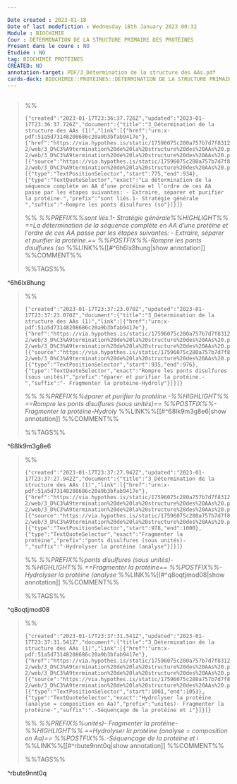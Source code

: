 ```yaml
---

Date created : 2023-01-18
Date of last modefiction : Wednesday 18th January 2023 00:32
Module : BIOCHIMIE
Cour : DÉTERMINATION DE LA STRUCTURE PRIMAIRE DES PROTÉINES
Present dans le coure : NO
Étudiée : NO
tag: BIOCHIMIE PROTÉINES
CREATED: NO
annotation-target: PDF/3_Détermination de la structure des AAs.pdf
cards-deck: BIOCHIMIE::PROTÉINES::DÉTERMINATION DE LA STRUCTURE PRIMAIRE DES PROTÉINES
---
```

```toc
```



>%%
>```annotation-json
>{"created":"2023-01-17T23:36:37.726Z","updated":"2023-01-17T23:36:37.726Z","document":{"title":"3_Détermination de la structure des AAs (1)","link":[{"href":"urn:x-pdf:51a5d73148208686c20a9b3bfab9417e"},{"href":"https://via.hypothes.is/static/17596075c280a757b7d7f83122332990/vendor/pdfjs-2/web/3_D%C3%A9termination%20de%20la%20structure%20des%20AAs%20.pdf"}],"documentFingerprint":"51a5d73148208686c20a9b3bfab9417e"},"uri":"https://via.hypothes.is/static/17596075c280a757b7d7f83122332990/vendor/pdfjs-2/web/3_D%C3%A9termination%20de%20la%20structure%20des%20AAs%20.pdf","target":[{"source":"https://via.hypothes.is/static/17596075c280a757b7d7f83122332990/vendor/pdfjs-2/web/3_D%C3%A9termination%20de%20la%20structure%20des%20AAs%20.pdf","selector":[{"type":"TextPositionSelector","start":775,"end":934},{"type":"TextQuoteSelector","exact":"La détermination de la séquence complète en AA d’une protéine et l’ordre de ces AA passe par les étapes suivantes: - Extraire, séparer et purifier la protéine.","prefix":"sont liés.1- Stratégie générale ","suffix":"-Rompre les ponts disulfures (so"}]}]}
>```
>%%
>*%%PREFIX%%sont liés.1- Stratégie générale%%HIGHLIGHT%% ==La détermination de la séquence complète en AA d’une protéine et l’ordre de ces AA passe par les étapes suivantes: - Extraire, séparer et purifier la protéine.== %%POSTFIX%%-Rompre les ponts disulfures (so*
>%%LINK%%[[#^6h6lx8hung|show annotation]]
>%%COMMENT%%
>
>%%TAGS%%
>
^6h6lx8hung


>%%
>```annotation-json
>{"created":"2023-01-17T23:37:23.070Z","updated":"2023-01-17T23:37:23.070Z","document":{"title":"3_Détermination de la structure des AAs (1)","link":[{"href":"urn:x-pdf:51a5d73148208686c20a9b3bfab9417e"},{"href":"https://via.hypothes.is/static/17596075c280a757b7d7f83122332990/vendor/pdfjs-2/web/3_D%C3%A9termination%20de%20la%20structure%20des%20AAs%20.pdf"}],"documentFingerprint":"51a5d73148208686c20a9b3bfab9417e"},"uri":"https://via.hypothes.is/static/17596075c280a757b7d7f83122332990/vendor/pdfjs-2/web/3_D%C3%A9termination%20de%20la%20structure%20des%20AAs%20.pdf","target":[{"source":"https://via.hypothes.is/static/17596075c280a757b7d7f83122332990/vendor/pdfjs-2/web/3_D%C3%A9termination%20de%20la%20structure%20des%20AAs%20.pdf","selector":[{"type":"TextPositionSelector","start":935,"end":976},{"type":"TextQuoteSelector","exact":"Rompre les ponts disulfures (sous unités)","prefix":"éparer et purifier la protéine.-","suffix":"- Fragmenter la protéine-Hydroly"}]}]}
>```
>%%
>*%%PREFIX%%éparer et purifier la protéine.-%%HIGHLIGHT%% ==Rompre les ponts disulfures (sous unités)== %%POSTFIX%%- Fragmenter la protéine-Hydroly*
>%%LINK%%[[#^68lk9m3g8e6|show annotation]]
>%%COMMENT%%
>
>%%TAGS%%
>
^68lk9m3g8e6


>%%
>```annotation-json
>{"created":"2023-01-17T23:37:27.942Z","updated":"2023-01-17T23:37:27.942Z","document":{"title":"3_Détermination de la structure des AAs (1)","link":[{"href":"urn:x-pdf:51a5d73148208686c20a9b3bfab9417e"},{"href":"https://via.hypothes.is/static/17596075c280a757b7d7f83122332990/vendor/pdfjs-2/web/3_D%C3%A9termination%20de%20la%20structure%20des%20AAs%20.pdf"}],"documentFingerprint":"51a5d73148208686c20a9b3bfab9417e"},"uri":"https://via.hypothes.is/static/17596075c280a757b7d7f83122332990/vendor/pdfjs-2/web/3_D%C3%A9termination%20de%20la%20structure%20des%20AAs%20.pdf","target":[{"source":"https://via.hypothes.is/static/17596075c280a757b7d7f83122332990/vendor/pdfjs-2/web/3_D%C3%A9termination%20de%20la%20structure%20des%20AAs%20.pdf","selector":[{"type":"TextPositionSelector","start":978,"end":1000},{"type":"TextQuoteSelector","exact":"Fragmenter la protéine","prefix":"ponts disulfures (sous unités)- ","suffix":"-Hydrolyser la protéine (analyse"}]}]}
>```
>%%
>*%%PREFIX%%ponts disulfures (sous unités)-%%HIGHLIGHT%% ==Fragmenter la protéine== %%POSTFIX%%-Hydrolyser la protéine (analyse*
>%%LINK%%[[#^q8oqtjmod08|show annotation]]
>%%COMMENT%%
>
>%%TAGS%%
>
^q8oqtjmod08


>%%
>```annotation-json
>{"created":"2023-01-17T23:37:31.541Z","updated":"2023-01-17T23:37:31.541Z","document":{"title":"3_Détermination de la structure des AAs (1)","link":[{"href":"urn:x-pdf:51a5d73148208686c20a9b3bfab9417e"},{"href":"https://via.hypothes.is/static/17596075c280a757b7d7f83122332990/vendor/pdfjs-2/web/3_D%C3%A9termination%20de%20la%20structure%20des%20AAs%20.pdf"}],"documentFingerprint":"51a5d73148208686c20a9b3bfab9417e"},"uri":"https://via.hypothes.is/static/17596075c280a757b7d7f83122332990/vendor/pdfjs-2/web/3_D%C3%A9termination%20de%20la%20structure%20des%20AAs%20.pdf","target":[{"source":"https://via.hypothes.is/static/17596075c280a757b7d7f83122332990/vendor/pdfjs-2/web/3_D%C3%A9termination%20de%20la%20structure%20des%20AAs%20.pdf","selector":[{"type":"TextPositionSelector","start":1001,"end":1053},{"type":"TextQuoteSelector","exact":"Hydrolyser la protéine (analyse = composition en Aa)","prefix":"unités)- Fragmenter la protéine-","suffix":".-Séquençage de la protéine et i"}]}]}
>```
>%%
>*%%PREFIX%%unités)- Fragmenter la protéine-%%HIGHLIGHT%% ==Hydrolyser la protéine (analyse = composition en Aa)== %%POSTFIX%%.-Séquençage de la protéine et i*
>%%LINK%%[[#^rbute9nnt0q|show annotation]]
>%%COMMENT%%
>
>%%TAGS%%
>
^rbute9nnt0q
